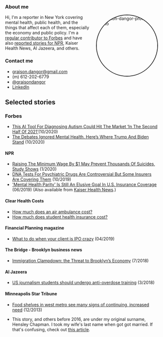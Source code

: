 <head>
  <title>Graison Dangor - Journalist covering mental health</title>
</head>

### About me
<a href="https://imgbb.com/"><img src="https://i.ibb.co/h9dtY0k/headshot-september-2020.jpg" alt="graison-dangor-profile-photo" border="2" style="border-radius: 50%; float:right; width:200px; margin-left:20px;"></a>
Hi, I'm a reporter in New York covering mental health, public health, and the things that affect each of them, especially the economy and public policy. I'm a [regular contributor to Forbes](https://www.forbes.com/sites/graisondangor/?sh=70f32f4d211e) and have also [reported stories for NPR](https://www.npr.org/search?query=%22graison%20dangor%22&page=1), Kaiser Health News, Al Jazeera, and others.

### Contact me
* <graison.dangor@gmail.com>
* (m) 612-202-6779
* [@graisondangor](https://twitter.com/graisondangor)
* [LinkedIn](https://linkedin.com/in/graisondangor)


## Selected stories

### Forbes
* [This AI Tool For Diagnosing Autism Could Hit The Market ‘In The Second Half Of 2021’](https://www.forbes.com/sites/graisondangor/2020/10/06/this-ai-tool-for-diagnosing-autism-could-hit-the-market-in-the-second-half-of-2021/?sh=7991debf2038)(10/2020)
* [The Debates Ignored Mental Health. Here’s Where Trump And Biden Stand](https://www.forbes.com/sites/graisondangor/2020/10/22/the-debates-ignored-mental-health-heres-where-trump-and-biden-stand/) (10/2020)

#### NPR
* [Raising The Minimum Wage By $1 May Prevent Thousands Of Suicides, Study Shows](https://www.npr.org/sections/health-shots/2020/01/08/794568118/raising-the-minimum-wage-by-1-may-prevent-thousands-of-suicides-study-shows) (1/2020)
* [DNA Tests For Psychiatric Drugs Are Controversial But Some Insurers Are Covering Them](https://www.npr.org/sections/health-shots/2019/10/17/766473930/dna-tests-for-psychiatric-drugs-are-controversial-but-some-insurers-are-covering) (10/2019)
* ['Mental Health Parity' Is Still An Elusive Goal In U.S. Insurance Coverage](https://www.npr.org/sections/health-shots/2019/06/07/730404539/mental-health-parity-is-still-an-elusive-goal-in-u-s-insurance-coverage) (06/2019) (Also available from [Kaiser Health News](https://khn.org/news/legal-promise-of-equal-mental-health-treatment-often-falls-short/).)

#### Clear Health Costs
* [How much does an air ambulance cost?](https://clearhealthcosts.com/blog/2019/10/how-much-does-an-air-ambulance-cost/)
* [How much does student health insurance cost?](https://clearhealthcosts.com/blog/2019/09/how-much-does-student-health-insurance-cost/)

#### Financial Planning magazine
* [What to do when your client is IPO crazy](https://www.financial-planning.com/news/lyft-uber-pinterest-slack-should-your-clients-buy-ipos) (04/2019)

#### The Bridge - Brooklyn business news
* [Immigration Clampdown: the Threat to Brooklyn’s Economy](https://thebridgebk.com/immigration-clampdown-threat-brooklyns-economy/) (7/2018)

#### Al Jazeera
* [US journalism students should undergo anti-overdose training](https://www.aljazeera.com/indepth/opinion/journalism-students-undergo-anti-overdose-training-180315125055224.html) (3/2018)

#### Minneapolis Star Tribune
* [Food shelves in west metro see many signs of continuing, increased need](http://www.startribune.com/food-shelves-in-west-metro-see-many-signs-of-continuing-increased-need/236073631/) (12/2013)
 - This story, and others before 2016, are under my original surname, Hensley Chapman. I took my wife's last name when got got married. If that's confusing, check out [this article](https://www.bbc.com/news/stories-42720646). 
